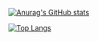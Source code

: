 [![Anurag's GitHub stats](https://github-readme-stats.vercel.app/api?username=HelloArtty&show_icons=true&theme=outrun )](https://github.com/anuraghazra/github-readme-stats)



[![Top Langs](https://github-readme-stats.vercel.app/api/top-langs/?username=HelloArtty)](https://github.com/anuraghazra/github-readme-stats)
